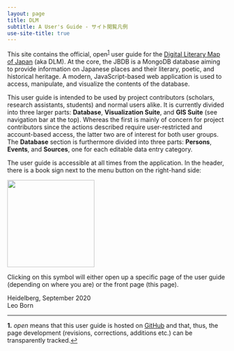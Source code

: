 ```yaml
---
layout: page
title: DLM
subtitle: A User's Guide - サイト閲覧凡例
use-site-title: true
---
```


This site contains the official, open<sup id="a1">[1](#f1)</sup> user guide for the [Digital Literary Map of Japan](https://literarymaps.nijl.ac.jp) (aka DLM). At the core, the JBDB is a MongoDB database aiming to provide information on Japanese places and their literary, poetic, and historical heritage. A modern, JavaScript-based web application is used to access, manipulate, and visualize the contents of the database. 

This user guide is intended to be used by project contributors (scholars, research assistants, students) and normal users alike. It is currently divided into three larger parts: __Database__, __Visualization Suite__, and __GIS Suite__ (see navigation bar at the top). Whereas the first is mainly of concern for project contributors since the actions described require user-restricted and account-based access, the latter two are of interest for both user groups. The __Database__ section is furthermore divided into three parts: __Persons__, __Events__, and __Sources__, one for each editable data entry category.

The user guide is accessible at all times from the application. In the header, there is a book sign next to the menu button on the right-hand side:

<p class="text-center">
<img width="200px" src="https://japan-biographical-db.github.io/img/user-guide-btn.png">
</p>

Clicking on this symbol will either open up a specific page of the user guide (depending on where you are) or the front page (this page).

Heidelberg, September 2020<br>
Leo Born 

---

<b id="f1">1.</b> _open_ means that this user guide is hosted on [GitHub](https://github.com/japan-biographical-db/japan-biographical-db.github.io) and that, thus, the page development (revisions, corrections, additions etc.) can be transparently tracked.[↩](#a1)